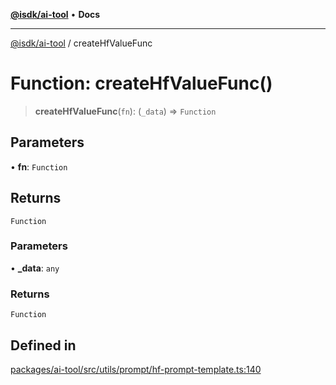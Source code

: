 [**@isdk/ai-tool**](../README.md) • **Docs**

***

[@isdk/ai-tool](../globals.md) / createHfValueFunc

# Function: createHfValueFunc()

> **createHfValueFunc**(`fn`): (`_data`) => `Function`

## Parameters

• **fn**: `Function`

## Returns

`Function`

### Parameters

• **\_data**: `any`

### Returns

`Function`

## Defined in

[packages/ai-tool/src/utils/prompt/hf-prompt-template.ts:140](https://github.com/isdk/ai-tool.js/blob/fe6b47f429fb128627d2210e367fa914b891d314/src/utils/prompt/hf-prompt-template.ts#L140)
